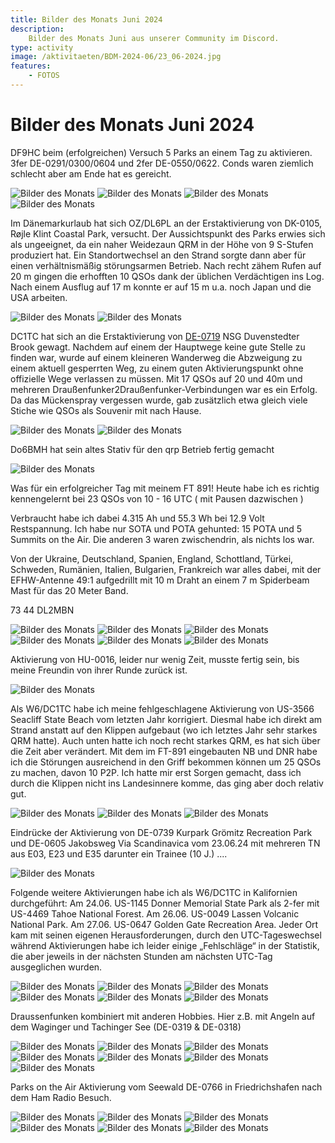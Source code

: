 ```yaml
---
title: Bilder des Monats Juni 2024
description:
    Bilder des Monats Juni aus unserer Community im Discord.
type: activity
image: /aktivitaeten/BDM-2024-06/23_06-2024.jpg
features:
    - FOTOS
---
```


# Bilder des Monats Juni 2024


DF9HC beim (erfolgreichen) Versuch 5 Parks an einem Tag zu aktivieren. 3fer DE-0291/0300/0604 und 2fer DE-0550/0622. Conds waren ziemlich schlecht aber am Ende hat es gereicht.

![Bilder des Monats](/aktivitaeten/BDM-2024-06/00_06-2024.jpg)
![Bilder des Monats](/aktivitaeten/BDM-2024-06/01_06-2024.jpg)
![Bilder des Monats](/aktivitaeten/BDM-2024-06/02_06-2024.jpg)
![Bilder des Monats](/aktivitaeten/BDM-2024-06/03_06-2024.jpg)

Im Dänemarkurlaub hat sich OZ/DL6PL an der Erstaktivierung von DK-0105, Røjle Klint Coastal Park, versucht. Der Aussichtspunkt des Parks erwies sich als ungeeignet, da ein naher Weidezaun QRM in der Höhe von 9 S-Stufen produziert hat. Ein Standortwechsel an den Strand sorgte dann aber für einen verhältnismäßig störungsarmen Betrieb.
Nach recht zähem Rufen auf 20 m gingen die erhofften 10 QSOs dank der üblichen Verdächtigen ins Log. Nach einem Ausflug auf 17 m konnte er auf 15 m u.a. noch Japan und die USA arbeiten.

![Bilder des Monats](/aktivitaeten/BDM-2024-06/04_06-2024.jpg)
![Bilder des Monats](/aktivitaeten/BDM-2024-06/05_06-2024.jpg)

DC1TC hat sich an die Erstaktivierung von [DE-0719](https://pota.app/#/park/DE-0719) NSG Duvenstedter Brook gewagt. Nachdem auf einem der Hauptwege keine gute Stelle zu finden war, wurde auf einem kleineren Wanderweg die Abzweigung zu einem aktuell gesperrten Weg, zu einem guten Aktivierungspunkt ohne offizielle Wege verlassen zu müssen.
Mit 17 QSOs auf 20 und 40m und mehreren Draußenfunker2Draußenfunker-Verbindungen war es ein Erfolg. Da das Mückenspray vergessen wurde, gab zusätzlich etwa gleich viele Stiche wie QSOs als Souvenir mit nach Hause.

![Bilder des Monats](/aktivitaeten/BDM-2024-06/06_06-2024.jpg)
![Bilder des Monats](/aktivitaeten/BDM-2024-06/07_06-2024.jpg)

Do6BMH hat sein altes Stativ für den qrp Betrieb fertig gemacht

![Bilder des Monats](/aktivitaeten/BDM-2024-06/08_06-2024.jpg)

Was für ein erfolgreicher Tag mit meinem FT 891! Heute habe ich es richtig kennengelernt bei 23 QSOs von 10 - 16 UTC ( mit Pausen dazwischen )

Verbraucht habe ich dabei 4.315 Ah und 55.3 Wh bei 12.9 Volt Restspannung. Ich habe nur SOTA und POTA gehunted: 15 POTA und 5 Summits on the Air. Die anderen 3 waren zwischendrin, als nichts los war.

Von der Ukraine, Deutschland, Spanien, England, Schottland, Türkei, Schweden, Rumänien, Italien, Bulgarien, Frankreich war alles dabei, mit der EFHW-Antenne 49:1 aufgedrillt mit 10 m Draht an einem 7 m Spiderbeam Mast für das 20 Meter Band.

73 44 DL2MBN

![Bilder des Monats](/aktivitaeten/BDM-2024-06/09_06-2024.jpg)
![Bilder des Monats](/aktivitaeten/BDM-2024-06/10_06-2024.jpg)
![Bilder des Monats](/aktivitaeten/BDM-2024-06/11_06-2024.jpg)
![Bilder des Monats](/aktivitaeten/BDM-2024-06/12_06-2024.jpg)
![Bilder des Monats](/aktivitaeten/BDM-2024-06/13_06-2024.jpg)
![Bilder des Monats](/aktivitaeten/BDM-2024-06/14_06-2024.jpg)

Aktivierung von HU-0016, leider nur wenig Zeit, musste fertig sein, bis meine Freundin von ihrer Runde zurück ist.

![Bilder des Monats](/aktivitaeten/BDM-2024-06/15_06-2024.jpg)

Als W6/DC1TC habe ich meine fehlgeschlagene Aktivierung von US-3566 Seacliff State Beach vom letzten Jahr korrigiert. Diesmal habe ich direkt am Strand anstatt auf den Klippen aufgebaut (wo ich letztes Jahr sehr starkes QRM hatte). Auch unten hatte ich noch recht starkes QRM, es hat sich über die Zeit aber verändert. Mit dem im FT-891 eingebauten NB und DNR habe ich die Störungen ausreichend in den Griff bekommen können um 25 QSOs zu machen, davon 10 P2P. Ich hatte mir erst Sorgen gemacht, dass ich durch die Klippen nicht ins Landesinnere komme, das ging aber doch relativ gut.

![Bilder des Monats](/aktivitaeten/BDM-2024-06/16_06-2024.jpg)
![Bilder des Monats](/aktivitaeten/BDM-2024-06/17_06-2024.jpg)
![Bilder des Monats](/aktivitaeten/BDM-2024-06/18_06-2024.jpg)

Eindrücke der Aktivierung von DE-0739 Kurpark Grömitz Recreation Park und DE-0605 Jakobsweg Via Scandinavica vom 23.06.24 mit mehreren TN aus E03, E23 und E35 darunter ein Trainee (10 J.) ....

![Bilder des Monats](/aktivitaeten/BDM-2024-06/19_06-2024.jpg)

Folgende weitere Aktivierungen habe ich als W6/DC1TC in Kalifornien durchgeführt:
Am 24.06. US-1145 Donner Memorial State Park als 2-fer mit US-4469 Tahoe National Forest.
Am 26.06. US-0049 Lassen Volcanic National Park.
Am 27.06. US-0647 Golden Gate Recreation Area.
Jeder Ort kam mit seinen eigenen Herausforderungen, durch den UTC-Tageswechsel während Aktivierungen habe ich leider einige „Fehlschläge“ in der Statistik, die aber jeweils in der nächsten Stunden am nächsten UTC-Tag ausgeglichen wurden.

![Bilder des Monats](/aktivitaeten/BDM-2024-06/20_06-2024.jpg)
![Bilder des Monats](/aktivitaeten/BDM-2024-06/21_06-2024.jpg)
![Bilder des Monats](/aktivitaeten/BDM-2024-06/22_06-2024.jpg)
![Bilder des Monats](/aktivitaeten/BDM-2024-06/23_06-2024.jpg)
![Bilder des Monats](/aktivitaeten/BDM-2024-06/24_06-2024.jpg)
![Bilder des Monats](/aktivitaeten/BDM-2024-06/25_06-2024.jpg)

Draussenfunken kombiniert mit anderen Hobbies. Hier z.B. mit Angeln auf dem Waginger und Tachinger See (DE-0319 & DE-0318)

![Bilder des Monats](/aktivitaeten/BDM-2024-06/26_06-2024.jpg)
![Bilder des Monats](/aktivitaeten/BDM-2024-06/27_06-2024.jpg)
![Bilder des Monats](/aktivitaeten/BDM-2024-06/28_06-2024.jpg)
![Bilder des Monats](/aktivitaeten/BDM-2024-06/29_06-2024.jpg)
![Bilder des Monats](/aktivitaeten/BDM-2024-06/30_06-2024.jpg)
![Bilder des Monats](/aktivitaeten/BDM-2024-06/31_06-2024.jpg)
![Bilder des Monats](/aktivitaeten/BDM-2024-06/32_06-2024.jpg)

Parks on the Air Aktivierung vom Seewald DE-0766 in Friedrichshafen nach dem Ham Radio Besuch.

![Bilder des Monats](/aktivitaeten/BDM-2024-06/33_06-2024.jpg)
![Bilder des Monats](/aktivitaeten/BDM-2024-06/34_06-2024.jpg)
![Bilder des Monats](/aktivitaeten/BDM-2024-06/35_06-2024.jpg)
![Bilder des Monats](/aktivitaeten/BDM-2024-06/36_06-2024.jpg)
![Bilder des Monats](/aktivitaeten/BDM-2024-06/37_06-2024.jpg)
![Bilder des Monats](/aktivitaeten/BDM-2024-06/38_06-2024.jpg)
